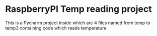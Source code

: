 <h1>RaspberryPI Temp reading project</h1>
This is a Pycharm project inside which are 4 files named from temp to temp3 containing code which reads  temperature
